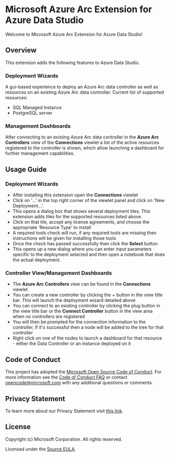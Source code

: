 # Microsoft Azure Arc Extension for Azure Data Studio

Welcome to Microsoft Azure Arc Extension for Azure Data Studio!

## Overview

This extension adds the following features to Azure Data Studio.

### Deployment Wizards

A gui-based experience to deploy an Azure Arc data controller as well as resources on an existing Azure Arc data controller. Current list of supported resources:
* SQL Managed Instance
* PostgreSQL server

### Management Dashboards

After connecting to an existing Azure Arc data controller in the **Azure Arc Controllers** view of the **Connections** viewlet a list of the active resources registered to the controller is shown, which allow launching a dashboard for further management capabilities.

## Usage Guide

### Deployment Wizards

* After installing this extension open the **Connections** viewlet
* Click on '...' in the top right corner of the viewlet panel and click on 'New Deployment...'.
* This opens a dialog box that shows several deployment tiles. This extension adds tiles for the supported resources listed above.
* Click on that tile, accept any license agreements, and choose the appropriate 'Resource Type' to install
* A required tools check will run, if any required tools are missing then instructions will be given for installing those tools
* Once the check has passed successfully then click the **Select** button
* This opens up a new dialog where you can enter input parameters specific to the deployment selected and then open a notebook that does the actual deployment.

### Controller View/Management Dashboards

* The **Azure Arc Controllers** view can be found in the **Connections** viewlet
* You can create a new controller by clicking the + button in the view title bar. This will launch the deployment wizard detailed above
* You can connect to an existing controller by clicking the plug button in the view title bar or the **Connect Controller** button in the view area when no controllers are registered
* You will then be prompted for the connection information to the controller, if it's successful then a node will be added to the tree for that controller
* Right click on one of the nodes to launch a dashboard for that resource - either the Data Controller or an instance deployed on it

## Code of Conduct

This project has adopted the [Microsoft Open Source Code of Conduct](https://opensource.microsoft.com/codeofconduct/). For more information see the [Code of Conduct FAQ](https://opensource.microsoft.com/codeofconduct/faq/) or contact [opencode@microsoft.com](mailto:opencode@microsoft.com) with any additional questions or comments.

## Privacy Statement

To learn more about our Privacy Statement visit [this link](https://go.microsoft.com/fwlink/?LinkID=824704).

## License

Copyright (c) Microsoft Corporation. All rights reserved.

Licensed under the [Source EULA](https://raw.githubusercontent.com/Microsoft/azuredatastudio/main/LICENSE.txt).
